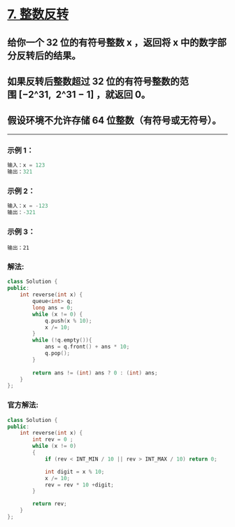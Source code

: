 # **[7. 整数反转](https://leetcode-cn.com/problems/reverse-integer/)**

## 给你一个 32 位的有符号整数 x ，返回将 x 中的数字部分反转后的结果。
## 如果反转后整数超过 32 位的有符号整数的范围 [−2^31,  2^31 − 1] ，就返回 0。
## 假设环境不允许存储 64 位整数（有符号或无符号）。

---

### **示例 1：**

```c
输入：x = 123
输出：321
```

### **示例 2：**

```c
输入：x = -123
输出：-321
```

### **示例 3：**

```c输入：x = 120
输出：21
```

### **解法:**

```c++
class Solution {
public:
    int reverse(int x) {
        queue<int> q;
        long ans = 0;
        while (x != 0) {
            q.push(x % 10);
            x /= 10;
        }
        while (!q.empty()){
            ans = q.front() + ans * 10;
            q.pop();
        }
       
        return ans != (int) ans ? 0 : (int) ans;
    }
};
```

### **官方解法:**

```c++
class Solution {
public:
    int reverse(int x) {
        int rev = 0 ;
        while (x != 0)
        {
            if (rev < INT_MIN / 10 || rev > INT_MAX / 10) return 0;

            int digit = x % 10;
            x /= 10;
            rev = rev * 10 +digit;
        }

        return rev;
    }
};
```
